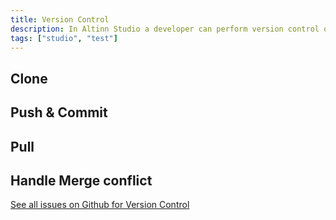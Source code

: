```yaml
---
title: Version Control
description: In Altinn Studio a developer can perform version control operation on the source code for the app
tags: ["studio", "test"]
---
```


## Clone

## Push & Commit

## Pull

## Handle Merge conflict


[See all issues on Github for Version Control](https://github.com/Altinn/altinn-studio/issues?q=merge+conflict+label%3Aversion-control)